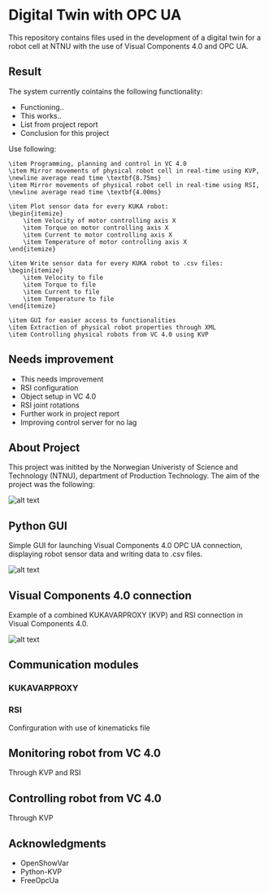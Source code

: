 # Digital Twin with OPC UA
This repository contains files used in the development of a digital twin for a robot cell at NTNU with the use of Visual Components 4.0 and OPC UA.

## Result
The system currently cointains the following functionality:
* Functioning..
* This works..
* List from project report
* Conclusion for this project

Use following:

    \item Programming, planning and control in VC 4.0
    \item Mirror movements of physical robot cell in real-time using KVP, \newline average read time \textbf{8.75ms}
    \item Mirror movements of physical robot cell in real-time using RSI, \newline average read time \textbf{4.00ms}
    
    \item Plot sensor data for every KUKA robot:
    \begin{itemize}
        \item Velocity of motor controlling axis X
        \item Torque on motor controlling axis X
        \item Current to motor controlling axis X
        \item Temperature of motor controlling axis X
    \end{itemize}
    
    \item Write sensor data for every KUKA robot to .csv files:
    \begin{itemize}
        \item Velocity to file
        \item Torque to file
        \item Current to file
        \item Temperature to file
    \end{itemize}
    
    \item GUI for easier access to functionalities
    \item Extraction of physical robot properties through XML 
    \item Controlling physical robots from VC 4.0 using KVP

## Needs improvement
* This needs improvement
* RSI configuration
* Object setup in VC 4.0
* RSI joint rotations
* Further work in project report
* Improving control server for no lag

## About Project
This project was initited by the Norwegian Univeristy of Science and Technology (NTNU), department of Production Technology. The aim of the project was the following:


![alt text](https://github.com/akselov/digital-twin-opcua/blob/master/pictures/Physical_%26_digital_model.png)

## Python GUI
Simple GUI for launching Visual Components 4.0 OPC UA connection, displaying robot sensor data and writing data to .csv files.

![alt text](https://github.com/akselov/digital-twin-opcua/blob/master/pictures/gui_full.png)

## Visual Components 4.0 connection
Example of a combined KUKAVARPROXY (KVP) and RSI connection in Visual Components 4.0.

![alt text](https://github.com/akselov/digital-twin-opcua/blob/master/pictures/Connected_Variables_VC4.0.png)

## Communication modules

### KUKAVARPROXY

### RSI
Confirguration with use of kinematicks file

## Monitoring robot from VC 4.0
Through KVP and RSI

## Controlling robot from VC 4.0
Through KVP

## Acknowledgments
- OpenShowVar
- Python-KVP
- FreeOpcUa
